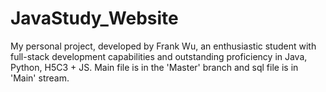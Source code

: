 # JavaStudy_Website  
My personal project, developed by Frank Wu, an enthusiastic student with full-stack development capabilities and outstanding proficiency in Java, Python, H5C3 + JS. 
Main file is in the 'Master' branch and sql file is in 'Main' stream.     

